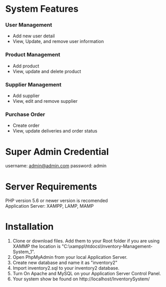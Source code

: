 # System Features
### User Management
- Add new user detail
- View, Update, and remove user information
### Product Management
- Add product
- View, update and delete product
### Supplier Management
- Add supplier
- View, edit and remove supplier
### Purchase Order
- Create order
- View, update deliveries and order status

# Super Admin Credential
username: admin@admin.com password: admin

# Server Requirements
PHP version 5.6 or newer version is recomended  
Application Server: XAMPP, LAMP, MAMP

# Installation
1. Clone or download files. Add them to your Root folder if you are using XAMMP the location is "C:\xampp\htdocs\Inventory-Management-System_1".
2. Open PhpMyAdmin from your local Application Server.
3. Create new database and name it as "inventory2"
4. Import inventory2.sql to your inventory2 database.
5. Turn On Apache and MySQL on your Application Server Control Panel.
6. Your system show be found on http://localhost/InventorySystem/
